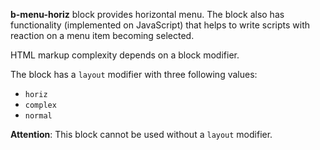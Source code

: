 **b-menu-horiz** block provides horizontal menu. The block also has functionality (implemented on JavaScript) that helps to write scripts with reaction on a menu item becoming selected.

HTML markup complexity depends on a block modifier.

The block has a `layout` modifier with three following values:

 * `horiz`
 * `complex`
 * `normal`

**Attention**: This block cannot be used without a `layout` modifier.
